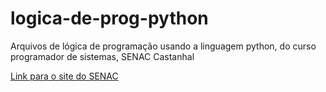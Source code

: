# logica-de-prog-python
Arquivos de lógica de programação usando a linguagem python, do curso programador de sistemas, SENAC Castanhal

[Link para o site do SENAC](https://www.pa.senac.br/unidade/castanhal)